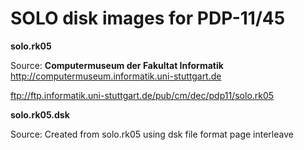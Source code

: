 # SOLO disk images for PDP-11/45

**solo.rk05**

Source: **Computermuseum der Fakultat Informatik**  
http://computermuseum.informatik.uni-stuttgart.de

ftp://ftp.informatik.uni-stuttgart.de/pub/cm/dec/pdp11/solo.rk05

**solo.rk05.dsk**

Source: Created from solo.rk05 using dsk file format page interleave
